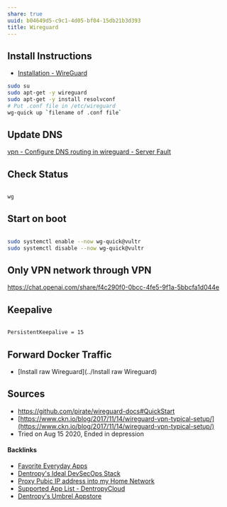 ```yaml
---
share: true
uuid: b04649d5-c9c1-4d05-bf04-15db21b3d393
title: Wireguard
---
```

## Install Instructions

* [Installation - WireGuard](https://www.wireguard.com/install/)

``` bash
sudo su
sudo apt-get -y wireguard
sudo apt-get -y install resolvconf
# Put .conf file in /etc/wireguard
wg-quick up `filename of .conf file` 
```

## Update DNS

[vpn - Configure DNS routing in wireguard - Server Fault](https://serverfault.com/questions/1058255/configure-dns-routing-in-wireguard)

## Check Status

``` bash

wg

```
## Start on boot

``` bash

sudo systemctl enable --now wg-quick@vultr
sudo systemctl disable --now wg-quick@vultr

```

## Only VPN network through VPN

https://chat.openai.com/share/f4c290f0-0bcc-4fe5-9f1a-5bbcfa1d044e

## Keepalive

``` bash

PersistentKeepalive = 15

```
## Forward Docker Traffic

* [Install raw Wireguard](../Install raw Wireguard)

## Sources

*   https://github.com/pirate/wireguard-docs#QuickStart
*   [https://www.ckn.io/blog/2017/11/14/wireguard-vpn-typical-setup/](https://www.ckn.io/blog/2017/11/14/wireguard-vpn-typical-setup/)
*   Tried on Aug 15 2020, Ended in depression

#### Backlinks

* [Favorite Everyday Apps](/444ff7c7-77b4-483c-b801-3955d2daeb0a)
* [Dentropy's Ideal DevSecOps Stack](/406a13ea-5f64-440a-b454-6b43afe9e0d5)
* [Proxy Pubic IP address into my Home Network](/1059a94c-58af-4593-9fa9-82770fdf9f80)
* [Supported App List - DentropyCloud](/f738f680-95a2-46e5-bb4c-57b67687e36a)
* [Dentropy's Umbrel Appstore](/fcc49407-81d6-4576-8eeb-9a3b3c843f75)